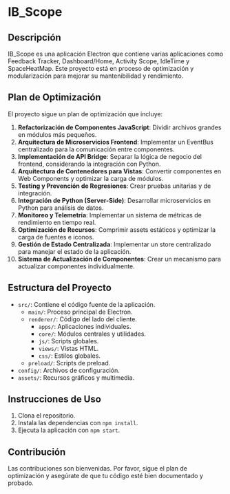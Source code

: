 # IB_Scope

## Descripción

IB_Scope es una aplicación Electron que contiene varias aplicaciones como Feedback Tracker, Dashboard/Home, Activity Scope, IdleTime y SpaceHeatMap. Este proyecto está en proceso de optimización y modularización para mejorar su mantenibilidad y rendimiento.

## Plan de Optimización

El proyecto sigue un plan de optimización que incluye:

1. **Refactorización de Componentes JavaScript**: Dividir archivos grandes en módulos más pequeños.
2. **Arquitectura de Microservicios Frontend**: Implementar un EventBus centralizado para la comunicación entre componentes.
3. **Implementación de API Bridge**: Separar la lógica de negocio del frontend, considerando la integración con Python.
4. **Arquitectura de Contenedores para Vistas**: Convertir componentes en Web Components y optimizar la carga de módulos.
5. **Testing y Prevención de Regresiones**: Crear pruebas unitarias y de integración.
6. **Integración de Python (Server-Side)**: Desarrollar microservicios en Python para análisis de datos.
7. **Monitoreo y Telemetría**: Implementar un sistema de métricas de rendimiento en tiempo real.
8. **Optimización de Recursos**: Comprimir assets estáticos y optimizar la carga de fuentes e iconos.
9. **Gestión de Estado Centralizada**: Implementar un store centralizado para manejar el estado de la aplicación.
10. **Sistema de Actualización de Componentes**: Crear un mecanismo para actualizar componentes individualmente.

## Estructura del Proyecto

- `src/`: Contiene el código fuente de la aplicación.
  - `main/`: Proceso principal de Electron.
  - `renderer/`: Código del lado del cliente.
    - `apps/`: Aplicaciones individuales.
    - `core/`: Módulos centrales y utilidades.
    - `js/`: Scripts globales.
    - `views/`: Vistas HTML.
    - `css/`: Estilos globales.
  - `preload/`: Scripts de preload.
- `config/`: Archivos de configuración.
- `assets/`: Recursos gráficos y multimedia.

## Instrucciones de Uso

1. Clona el repositorio.
2. Instala las dependencias con `npm install`.
3. Ejecuta la aplicación con `npm start`.

## Contribución

Las contribuciones son bienvenidas. Por favor, sigue el plan de optimización y asegúrate de que tu código esté bien documentado y probado.
